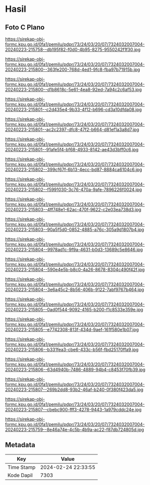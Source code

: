# Hasil

## Foto C Plano

https://sirekap-obj-formc.kpu.go.id/0fa1/pemilu/pdpr/73/24/03/20/07/7324032007004-20240223-215758--db195f82-f0d0-4b95-8275-9550242f1f30.jpg

https://sirekap-obj-formc.kpu.go.id/0fa1/pemilu/pdpr/73/24/03/20/07/7324032007004-20240223-215800--363fe200-768d-4ed1-9fc8-fba97b71915b.jpg

https://sirekap-obj-formc.kpu.go.id/0fa1/pemilu/pdpr/73/24/03/20/07/7324032007004-20240223-215800--d1b8618c-5e61-4ea8-92ed-7a94c2c6af53.jpg

https://sirekap-obj-formc.kpu.go.id/0fa1/pemilu/pdpr/73/24/03/20/07/7324032007004-20240223-215801--c2d435e4-9b33-4f12-b696-cd3a10dfda08.jpg

https://sirekap-obj-formc.kpu.go.id/0fa1/pemilu/pdpr/73/24/03/20/07/7324032007004-20240223-215801--ac2c2397-dfc8-47f2-b664-d81ef1a3a8d7.jpg

https://sirekap-obj-formc.kpu.go.id/0fa1/pemilu/pdpr/73/24/03/20/07/7324032007004-20240223-215801--91afe5f4-bf68-4933-8142-ae43d3bff0c6.jpg

https://sirekap-obj-formc.kpu.go.id/0fa1/pemilu/pdpr/73/24/03/20/07/7324032007004-20240223-215802--399cf67f-6b13-4ecc-bd87-8884ca6104c6.jpg

https://sirekap-obj-formc.kpu.go.id/0fa1/pemilu/pdpr/73/24/03/20/07/7324032007004-20240223-215802--f5991030-3c76-470a-9afe-7896226f0024.jpg

https://sirekap-obj-formc.kpu.go.id/0fa1/pemilu/pdpr/73/24/03/20/07/7324032007004-20240223-215803--4ff748e1-62ac-470f-9622-c2e03ea738d3.jpg

https://sirekap-obj-formc.kpu.go.id/0fa1/pemilu/pdpr/73/24/03/20/07/7324032007004-20240223-215803--90a5f5d0-0852-4885-a76c-305a9d1807b4.jpg

https://sirekap-obj-formc.kpu.go.id/0fa1/pemilu/pdpr/73/24/03/20/07/7324032007004-20240223-215804--9978ad1c-9f9a-4631-b0d3-13689c5e8646.jpg

https://sirekap-obj-formc.kpu.go.id/0fa1/pemilu/pdpr/73/24/03/20/07/7324032007004-20240223-215804--590e4e5b-b8c0-4a26-8678-8304c490f42f.jpg

https://sirekap-obj-formc.kpu.go.id/0fa1/pemilu/pdpr/73/24/03/20/07/7324032007004-20240223-215804--3e6a45c2-8b56-406b-9122-7abf9767b464.jpg

https://sirekap-obj-formc.kpu.go.id/0fa1/pemilu/pdpr/73/24/03/20/07/7324032007004-20240223-215805--0ad0f544-9092-4165-b200-f1c8533e359e.jpg

https://sirekap-obj-formc.kpu.go.id/0fa1/pemilu/pdpr/73/24/03/20/07/7324032007004-20240223-215805--e7742308-813f-434d-9aef-161f580e1b07.jpg

https://sirekap-obj-formc.kpu.go.id/0fa1/pemilu/pdpr/73/24/03/20/07/7324032007004-20240223-215806--b331fea3-cbe6-433c-b56f-fbd25170ffa9.jpg

https://sirekap-obj-formc.kpu.go.id/0fa1/pemilu/pdpr/73/24/03/20/07/7324032007004-20240223-215806--63d4940b-7486-4889-94b4-c8453f70fb39.jpg

https://sirekap-obj-formc.kpu.go.id/0fa1/pemilu/pdpr/73/24/03/20/07/7324032007004-20240223-215807--269b2dd8-93b2-46af-b240-0f380f423da5.jpg

https://sirekap-obj-formc.kpu.go.id/0fa1/pemilu/pdpr/73/24/03/20/07/7324032007004-20240223-215807--cbebc900-fff3-4278-9443-1a979cddc24e.jpg

https://sirekap-obj-formc.kpu.go.id/0fa1/pemilu/pdpr/73/24/03/20/07/7324032007004-20240223-215759--8e46a74e-4c5b-4b9a-ac22-f87db724805d.jpg


## Metadata

| Key        | Value               |
| ---------- | ------------------- |
| Time Stamp | 2024-02-24 22:33:55 |
| Kode Dapil | 7303                |



